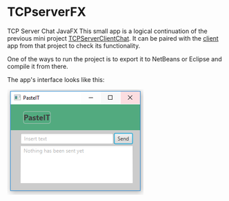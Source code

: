 # TCPserverFX
TCP Server Chat JavaFX
This small app is a logical continuation of the previous mini project [TCPServerClientChat](https://github.com/Goradux/TCPServerClientChat). It can be paired with the [client](https://github.com/Goradux/TCPServerClientChat/blob/master/TCPClient.java) app from that project to check its functionality.

One of the ways to run the project is to export it to NetBeans or Eclipse and compile it from there.

The app's interface looks like this:

![alt text](https://github.com/Goradux/TCPserverFX/blob/master/pasteit.PNG)

